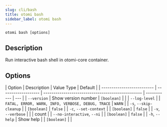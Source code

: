```yaml
---
slug: cli/bash
title: otomi bash
sidebar_label: otomi bash
---
```


`otomi bash [options]`

## Description

Run interactive bash shell in otomi-core container.

## Options

| Option                     | Description         | Value Type                                        | Default     |
| -------------------------- | ------------------- | ------------------------------------------------- | ----------- | --- |
| `--version`                | Show version number | `[boolean]`                                       |             |
| `--log-level`              |                     | `FATAL, ERROR, WARN, INFO, VERBOSE, DEBUG, TRACE` | `WARN`      |
| `-s`, `--skip-cleanup`     |                     | `[boolean]`                                       | `false`     |
| `-c`, `--set-context`      |                     | `[boolean]`                                       | `false`     |
| `-v`, `--verbose`          |                     |                                                   | count       |
| `--no-interactive`, `--ni` |                     | `[boolean]`                                       | `false`     |
| `-h`, `--help`             | Show help           |                                                   | `[boolean]` |     |

